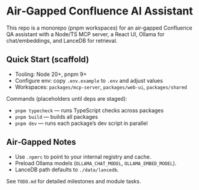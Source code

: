# Air‑Gapped Confluence AI Assistant

This repo is a monorepo (pnpm workspaces) for an air‑gapped Confluence QA assistant with a Node/TS MCP server, a React UI, Ollama for chat/embeddings, and LanceDB for retrieval.

## Quick Start (scaffold)

- Tooling: Node 20+, pnpm 9+
- Configure env: copy `.env.example` to `.env` and adjust values
- Workspaces: `packages/mcp-server`, `packages/web-ui`, `packages/shared`

Commands (placeholders until deps are staged):
- `pnpm typecheck` — runs TypeScript checks across packages
- `pnpm build` — builds all packages
- `pnpm dev` — runs each package’s dev script in parallel

## Air‑Gapped Notes

- Use `.npmrc` to point to your internal registry and cache.
- Preload Ollama models (`OLLAMA_CHAT_MODEL`, `OLLAMA_EMBED_MODEL`).
- LanceDB path defaults to `./data/lancedb`.

See `TODO.md` for detailed milestones and module tasks.

